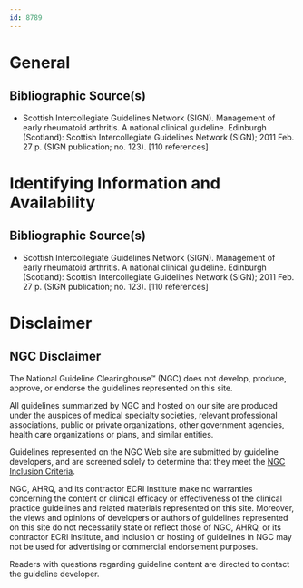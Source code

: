 ```yaml
---
id: 8789
---
```


# General

## Bibliographic Source(s)

- Scottish Intercollegiate Guidelines Network (SIGN). Management of early rheumatoid arthritis. A national clinical guideline. Edinburgh (Scotland): Scottish Intercollegiate Guidelines Network (SIGN); 2011 Feb. 27 p. (SIGN publication; no. 123). [110 references]

# Identifying Information and Availability

## Bibliographic Source(s)

- Scottish Intercollegiate Guidelines Network (SIGN). Management of early rheumatoid arthritis. A national clinical guideline. Edinburgh (Scotland): Scottish Intercollegiate Guidelines Network (SIGN); 2011 Feb. 27 p. (SIGN publication; no. 123). [110 references]

# Disclaimer

## NGC Disclaimer

The National Guideline Clearinghouse™ (NGC) does not develop, produce, approve, or endorse the guidelines represented on this site.

All guidelines summarized by NGC and hosted on our site are produced under the auspices of medical specialty societies, relevant professional associations, public or private organizations, other government agencies, health care organizations or plans, and similar entities.

Guidelines represented on the NGC Web site are submitted by guideline developers, and are screened solely to determine that they meet the [NGC Inclusion Criteria](/help-and-about/summaries/inclusion-criteria).

NGC, AHRQ, and its contractor ECRI Institute make no warranties concerning the content or clinical efficacy or effectiveness of the clinical practice guidelines and related materials represented on this site. Moreover, the views and opinions of developers or authors of guidelines represented on this site do not necessarily state or reflect those of NGC, AHRQ, or its contractor ECRI Institute, and inclusion or hosting of guidelines in NGC may not be used for advertising or commercial endorsement purposes.

Readers with questions regarding guideline content are directed to contact the guideline developer.

